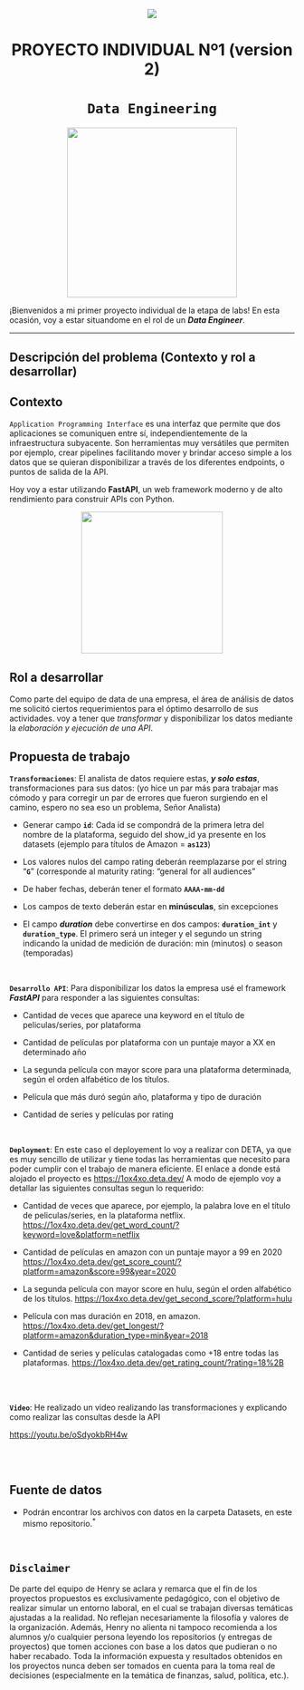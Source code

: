 <p align=center><img src=https://d31uz8lwfmyn8g.cloudfront.net/Assets/logo-henry-white-lg.png><p>

# <h1 align=center> **PROYECTO INDIVIDUAL Nº1 (version 2)** </h1>

# <h1 align=center>**`Data Engineering`**</h1>

<p align="center">
<img src="https://files.realpython.com/media/What-is-Data-Engineering_Watermarked.607e761a3c0e.jpg"  height=300>
</p>

¡Bienvenidos a mi primer proyecto individual de la etapa de labs! En esta ocasión, voy a estar situandome en el rol de un ***Data Engineer***.  

<hr>  

## **Descripción del problema (Contexto y rol a desarrollar)**

## Contexto

`Application Programming Interface`  es una interfaz que permite que dos aplicaciones se comuniquen entre sí, independientemente de la infraestructura subyacente. Son herramientas muy versátiles que permiten por ejemplo, crear pipelines facilitando mover y brindar acceso simple a los datos que se quieran disponibilizar a través de los diferentes endpoints, o puntos de salida de la API.

Hoy voy a estar utilizando **FastAPI**, un web framework moderno y de alto rendimiento para construir APIs con Python.
<p align=center>
<img src = 'https://i.ibb.co/9t3dD7D/blog-zenvia-imagens-3.png' height=250><p>

## Rol a desarrollar

Como parte del equipo de data de una empresa, el área de análisis de datos me solicitó ciertos requerimientos para el óptimo desarrollo de sus actividades. voy a tener que  *transformar* y disponibilizar los datos mediante la *elaboración y ejecución de una API*.



## **Propuesta de trabajo**

**`Transformaciones`**:  El analista de datos requiere estas, ***y solo estas***, transformaciones para sus datos: (yo hice un par más para trabajar mas cómodo y para corregir un par de errores que fueron surgiendo en el camino, espero no sea eso un problema, Señor Analista)


+ Generar campo **`id`**: Cada id se compondrá de la primera letra del nombre de la plataforma, seguido del show_id ya presente en los datasets (ejemplo para títulos de Amazon = **`as123`**)

+ Los valores nulos del campo rating deberán reemplazarse por el string “**`G`**” (corresponde al maturity rating: “general for all audiences”

+ De haber fechas, deberán tener el formato **`AAAA-mm-dd`**

+ Los campos de texto deberán estar en **minúsculas**, sin excepciones

+ El campo ***duration*** debe convertirse en dos campos: **`duration_int`** y **`duration_type`**. El primero será un integer y el segundo un string indicando la unidad de medición de duración: min (minutos) o season (temporadas)

<br/>

**`Desarrollo API`**:  Para disponibilizar los datos la empresa usé el framework ***FastAPI*** para responder a las siguientes consultas:

+ Cantidad de veces que aparece una keyword en el título de peliculas/series, por plataforma

+ Cantidad de películas por plataforma con un puntaje mayor a XX en determinado año

+ La segunda película con mayor score para una plataforma determinada, según el orden alfabético de los títulos.

+ Película que más duró según año, plataforma y tipo de duración

+ Cantidad de series y películas por rating
<br/>


**`Deployment`**: En este caso el deployement lo voy a realizar con DETA, ya que es muy sencillo de utilizar y tiene todas las herramientas que necesito para poder
cumplir con el trabajo de manera eficiente.
El enlace a donde está alojado el proyecto es https://1ox4xo.deta.dev/
A modo de ejemplo voy a detallar las siguientes consultas segun lo requerido: 

+ Cantidad de veces que aparece, por ejemplo, la palabra love en el título de peliculas/series, en la plataforma netflix.
        https://1ox4xo.deta.dev/get_word_count/?keyword=love&platform=netflix

+ Cantidad de películas en amazon con un puntaje mayor a 99 en 2020
        https://1ox4xo.deta.dev/get_score_count/?platform=amazon&score=99&year=2020

+ La segunda película con mayor score en hulu, según el orden alfabético de los títulos.
        https://1ox4xo.deta.dev/get_second_score/?platform=hulu

+ Película con mas duración en 2018, en amazon.
        https://1ox4xo.deta.dev/get_longest/?platform=amazon&duration_type=min&year=2018

+ Cantidad de series y películas catalogadas como +18 entre todas las plataformas.
        https://1ox4xo.deta.dev/get_rating_count/?rating=18%2B

<br/>

<br/>

**`Video`**: He realizado un video realizando las transformaciones y explicando como realizar las consultas desde la API

https://youtu.be/oSdyokbRH4w



<br/>



<br/>

## **Fuente de datos**

+ Podrán encontrar los archivos con datos en la carpeta Datasets, en este mismo repositorio.<sup>*</sup>
<br/>



## `Disclaimer`
De parte del equipo de Henry se aclara y remarca que el fin de los proyectos propuestos es exclusivamente pedagógico, con el objetivo de realizar simular un entorno laboral, en el cual se trabajan diversas temáticas ajustadas a la realidad. No reflejan necesariamente la filosofía y valores de la organización. Además, Henry no alienta ni tampoco recomienda a los alumnos y/o cualquier persona leyendo los repositorios (y entregas de proyectos) que tomen acciones con base a los datos que pudieran o no haber recabado. Toda la información expuesta y resultados obtenidos en los proyectos nunca deben ser tomados en cuenta para la toma real de decisiones (especialmente en la temática de finanzas, salud, política, etc.).
